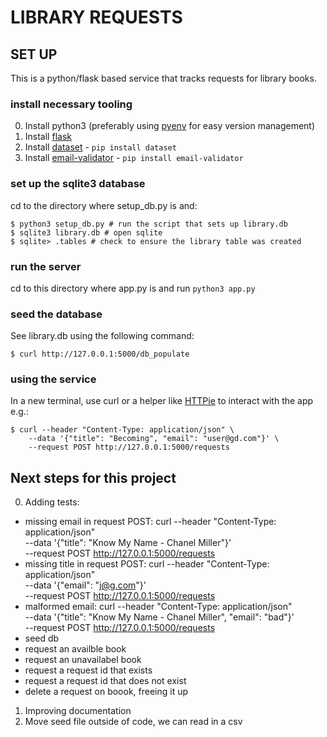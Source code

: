 # LIBRARY REQUESTS

## SET UP

This is a python/flask based service that tracks requests for library books.

### install necessary tooling
0. Install python3 (preferably using [pyenv](https://github.com/pyenv/pyenv) for easy version management)
1. Install [flask](https://flask.palletsprojects.com/en/1.1.x/installation/#)
2. Install [dataset](https://dataset.readthedocs.io/en/latest/index.html) - `pip install dataset` 
3. Install [email-validator](https://pypi.org/project/email-validator/) - `pip install email-validator` 

### set up the sqlite3 database

cd to the directory where setup_db.py is and:

	$ python3 setup_db.py # run the script that sets up library.db
	$ sqlite3 library.db # open sqlite
	$ sqlite> .tables # check to ensure the library table was created

### run the server

cd to this directory where app.py is and run `python3 app.py`

### seed the database

See library.db using the following command:

	$ curl http://127.0.0.1:5000/db_populate

### using the service

In a new terminal, use curl or a helper like [HTTPie](https://httpie.io/)
to interact with the app e.g.:

	$ curl --header "Content-Type: application/json" \
		--data '{"title": "Becoming", "email": "user@gd.com"}' \
		--request POST http://127.0.0.1:5000/requests

## Next steps for this project

0) Adding tests:
- missing email in request POST: 
	curl --header "Content-Type: application/json" \
	--data '{"title": "Know My Name - Chanel Miller"}' \
	--request POST http://127.0.0.1:5000/requests
- missing title in request POST:
	curl --header "Content-Type: application/json" \
	--data '{"email": "j@g.com"}' \
	--request POST http://127.0.0.1:5000/requests
- malformed email:
	curl --header "Content-Type: application/json" \
	--data '{"title": "Know My Name - Chanel Miller", "email": "bad"}' \
	--request POST http://127.0.0.1:5000/requests
- seed db
- request an availble book
- request an unavailabel book
- request a request id that exists
- request a request id that does not exist
- delete a request on boook, freeing it up

1) Improving documentation
2) Move seed file outside of code, we can read in a csv


